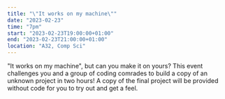 ```yaml
---
title: "\"It works on my machine\""
date: "2023-02-23"
time: "7pm"
start: "2023-02-23T19:00:00+01:00"
end: "2023-02-23T21:00:00+01:00"
location: "A32, Comp Sci"
---
```


"It works on my machine", but can you make it on yours? This event challenges you and a group of coding comrades to build a copy of an unknown project in two hours! A copy of the final project will be provided without code for you to try out and get a feel.




